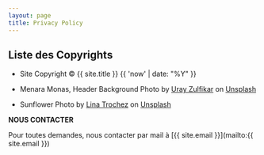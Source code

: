 ```yaml
---
layout: page
title: Privacy Policy
---
```

<div class="col-lg-12 text-center">
	<h2 class="section-heading text-uppercase">Liste des Copyrights</h2>
</div>


* Site Copyright &copy; {{ site.title }} {{ 'now' | date: "%Y" }}


* Menara Monas, Header Background Photo by <a href="https://unsplash.com/@uray_z?utm_source=unsplash&utm_medium=referral&utm_content=creditCopyText">Uray Zulfikar</a> on <a href="https://unsplash.com/s/photos/jakarta?utm_source=unsplash&utm_medium=referral&utm_content=creditCopyText">Unsplash</a>


* Sunflower Photo by <a href="https://unsplash.com/@lmtrochezz?utm_source=unsplash&utm_medium=referral&utm_content=creditCopyText">Lina Trochez</a> on <a href="https://unsplash.com/s/photos/hand?utm_source=unsplash&utm_medium=referral&utm_content=creditCopyText">Unsplash</a>


**NOUS CONTACTER**

Pour toutes demandes, nous contacter par mail à [{{ site.email }}](mailto:{{ site.email }})